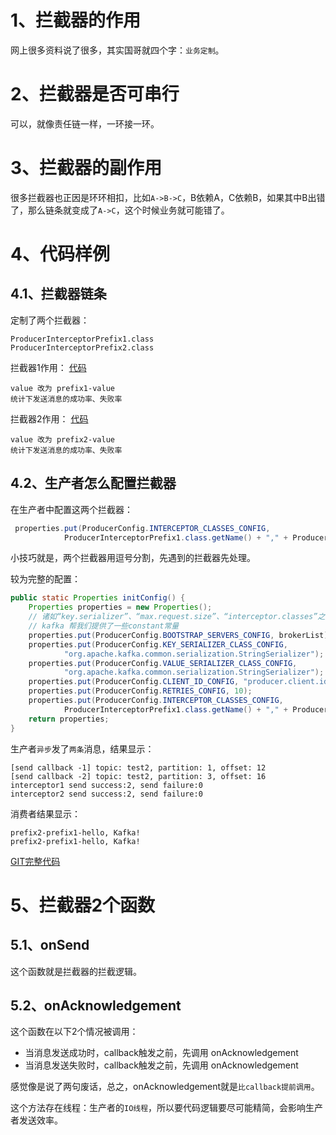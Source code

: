 # 1、拦截器的作用
网上很多资料说了很多，其实国哥就四个字：`业务定制`。

# 2、拦截器是否可串行
可以，就像责任链一样，一环接一环。

# 3、拦截器的副作用
很多拦截器也正因是环环相扣，比如`A->B->C`，B依赖A，C依赖B，如果其中B出错了，那么链条就变成了`A->C`，这个时候业务就可能错了。

# 4、代码样例
## 4.1、拦截器链条
定制了两个拦截器：
```text
ProducerInterceptorPrefix1.class 
ProducerInterceptorPrefix2.class
```
拦截器1作用： [代码](https://github.com/fatpo/kafka-demo/blob/main/kakfa/src/main/java/ProducerInterceptorPrefix1.java)
```text
value 改为 prefix1-value
统计下发送消息的成功率、失败率
```

拦截器2作用： [代码](https://github.com/fatpo/kafka-demo/blob/main/kakfa/src/main/java/ProducerInterceptorPrefix2.java)

```text
value 改为 prefix2-value
统计下发送消息的成功率、失败率
```


## 4.2、生产者怎么配置拦截器
在生产者中配置这两个拦截器：
```java
 properties.put(ProducerConfig.INTERCEPTOR_CLASSES_CONFIG,
            ProducerInterceptorPrefix1.class.getName() + "," + ProducerInterceptorPrefix2.class.getName());
```
小技巧就是，两个拦截器用逗号分割，先遇到的拦截器先处理。

较为完整的配置：
```java
public static Properties initConfig() {
    Properties properties = new Properties();
    // 诸如“key.serializer”、“max.request.size”、“interceptor.classes”之类的字符串经常由于人为因素而书写错误
    // kafka 帮我们提供了一些constant常量
    properties.put(ProducerConfig.BOOTSTRAP_SERVERS_CONFIG, brokerList);
    properties.put(ProducerConfig.KEY_SERIALIZER_CLASS_CONFIG,
            "org.apache.kafka.common.serialization.StringSerializer");
    properties.put(ProducerConfig.VALUE_SERIALIZER_CLASS_CONFIG,
            "org.apache.kafka.common.serialization.StringSerializer");
    properties.put(ProducerConfig.CLIENT_ID_CONFIG, "producer.client.id.demo");
    properties.put(ProducerConfig.RETRIES_CONFIG, 10);
    properties.put(ProducerConfig.INTERCEPTOR_CLASSES_CONFIG,
            ProducerInterceptorPrefix1.class.getName() + "," + ProducerInterceptorPrefix2.class.getName());
    return properties;
}
```
生产者`异步`发了`两条`消息，结果显示：
```text     
[send callback -1] topic: test2, partition: 1, offset: 12
[send callback -2] topic: test2, partition: 3, offset: 16
interceptor1 send success:2, send failure:0
interceptor2 send success:2, send failure:0
```
消费者结果显示：
```text
prefix2-prefix1-hello, Kafka!
prefix2-prefix1-hello, Kafka!
```

[GIT完整代码](https://github.com/fatpo/kafka-demo/blob/main/kakfa/src/main/java/ProducerDemoV5Interceptor.java)

# 5、拦截器2个函数
## 5.1、onSend
这个函数就是拦截器的拦截逻辑。

## 5.2、onAcknowledgement
这个函数在以下2个情况被调用：
* 当消息发送成功时，callback触发之前，先调用 onAcknowledgement
* 当消息发送失败时，callback触发之前，先调用 onAcknowledgement

感觉像是说了两句废话，总之，onAcknowledgement就是`比callback提前调用`。

这个方法存在线程：生产者的`IO线程`，所以要代码逻辑要尽可能精简，会影响生产者发送效率。